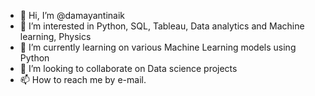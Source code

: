 - 👋 Hi, I’m @damayantinaik
- 👀 I’m interested in Python, SQL, Tableau, Data analytics and Machine learning, Physics
- 🌱 I’m currently learning on various Machine Learning models using Python 
- 💞️ I’m looking to collaborate on Data science projects
- 📫 How to reach me by e-mail.

<!---
damayantinaik/damayantinaik is a ✨ special ✨ repository because its `README.md` (this file) appears on your GitHub profile.
You can click the Preview link to take a look at your changes.
--->
